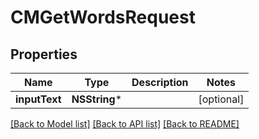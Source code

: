 # CMGetWordsRequest

## Properties
Name | Type | Description | Notes
------------ | ------------- | ------------- | -------------
**inputText** | **NSString*** |  | [optional] 

[[Back to Model list]](../README.md#documentation-for-models) [[Back to API list]](../README.md#documentation-for-api-endpoints) [[Back to README]](../README.md)



